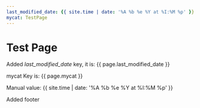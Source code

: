 ```yaml
---
last_modified_date: {{ site.time | date: '%A %b %e %Y at %I:%M %p' }}
mycat: TestPage
---
```


# Test Page

Added *last_modified_date* key, it is: {{ page.last_modified_date }}

mycat Key is: {{ page.mycat }} 

Manual value: {{ site.time | date: '%A %b %e %Y at %I:%M %p' }}

Added footer 